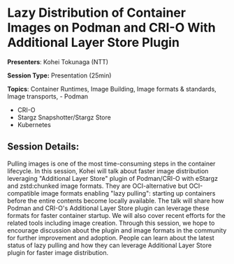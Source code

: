 # Lazy Distribution of Container Images on Podman and CRI-O With Additional Layer Store Plugin 

**Presenters**: Kohei Tokunaga (NTT)

**Session Type:** Presentation (25min)

**Topics**: Container Runtimes, Image Building, Image formats & standards, Image transports, - Podman
- CRI-O
- Stargz Snapshotter/Stargz Store
- Kubernetes

## Session Details:

Pulling images is one of the most time-consuming steps in the container lifecycle. In this session, Kohei will talk about faster image distribution leveraging "Additional Layer Store" plugin of Podman/CRI-O with eStargz and zstd:chunked image formats. They are OCI-alternative but OCI-compatible image formats enabling "lazy pulling": starting up containers before the entire contents become locally available. The talk will share how Podman and CRI-O's Additional Layer Store plugin can leverage these formats for faster container startup. We will also cover recent efforts for the related tools including image creation. Through this session, we hope to encourage discussion about the plugin and image formats in the community for further improvement and adoption. People can learn about the latest status of lazy pulling and how they can leverage Additional Layer Store plugin for faster image distribution.
